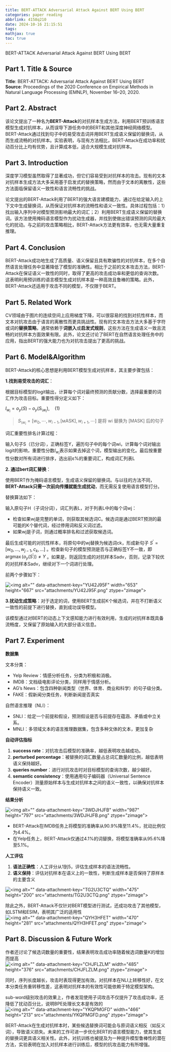 ```yaml
---
title: BERT-ATTACK Adversarial Attack Against BERT Using BERT
categories: paper reading
abbrlink: 4158q210
date: 2024-10-16 21:15:51
tags:
mathjax: true
toc: true
---
```

<meta name="referrer" content="no-referrer"/>

BERT-ATTACK Adversarial Attack Against BERT Using BERT

## Part 1. Title & Source

**Title**: BERT-ATTACK: Adversarial Attack Against BERT Using BERT\
**Source**: Proceedings of the 2020 Conference on Empirical Methods in Natural Language Processing (EMNLP), November 16–20, 2020.

## Part 2. Abstract

该论文提出了一种名为**BERT-Attack**的对抗样本生成方法，利用BERT预训练语言模型生成对抗样本，从而误导下游任务中的BERT和其他深度神经网络模型。BERT-Attack通过找到句子中的易受攻击词并用BERT生成语义保留的替换词，从而生成流畅的对抗样本。实验表明，与现有方法相比，BERT-Attack在成功率和扰动百分比上均有优势，且计算成本低，适合大规模生成对抗样本。

## Part 3. Introduction

深度学习模型虽然取得了显著成功，但它们容易受到对抗样本的攻击。现有的文本对抗样本生成方法大多采用基于启发式的替换策略，然而由于文本的离散性，这些方法面临保留语义一致性和语言流畅性的挑战。

论文提出的BERT-Attack利用了BERT的强大语言建模能力，通过在给定输入的上下文中生成替换词，从而保证对抗样本的流畅性和语义一致性。具体过程包括：1）找出输入序列中对模型预测影响最大的词汇；2）利用BERT生成语义保留的替换词。该方法使用掩码语言模型作为扰动生成器，并找到使做出错误预测的风险最大化的扰动。与之前的攻击策略相比，BERT-Attack方法更有效率，也无需大量重复推理。

## Part 4. Conclusion

BERT-Attack成功地生成了高质量、语义保留且具有欺骗性的对抗样本，在多个自然语言处理任务中显著降低了模型的准确性。相比于之前的文本攻击方法，BERT-Attack在保证语义一致性的同时，取得了更高的攻击成功率和更低的查询次数。这表明利用预训练的语言模型生成对抗样本是一种高效且鲁棒的策略。此外，BERT-Attack还适用于攻击不同的模型，不仅限于BERT。

## Part 5. Related Work

CV领域由于图片的连续空间上应用梯度下降，可以很容易的找到对抗性样本，而文本对抗攻击由于语言的离散性而更具挑战性。现有的文本攻击方法大多基于字符或词的**替换策略**，通常依赖于**词嵌入**或**启发式规则**，这些方法在生成语义一致且流畅的对抗样本方面效果有限。此外，论文还讨论了BERT在自然语言处理任务中的应用，指出BERT的强大能力也为对抗攻击提出了更高的挑战。

## Part 6. Model\&Algorithm

BERT-Attack的核心思想是利用BERT模型生成对抗样本，其主要步骤包括：

**1.找到易受攻击的词汇**：

根据目标模型的logit输出，计算每个词对最终预测的贡献分数，选择最重要的词汇作为攻击目标。重要性得分定义如下：

$I_{w_i}=o_y(S)-o_y(S_{\setminus w_i}),\quad(1)$

> $S_{\setminus w_i}=[w_0,\cdots,w_{i-1},[\text{мАSK}],w_{i+1},\cdots]$ 是将 wi 替换为 \[MASK] 后的句子

词汇重要性排名计算过程：

输入句子S（已分词），正确标签Y，遍历句子中的每个词wi，计算每个词对输出logit的影响，重要性分数$I_{w_i}$ ​ 表示如果去掉这个词，模型输出的变化。最后按重要性分数对所有词进行排序，选出前ε%的重要词汇，构成词汇列表L

**2. 通过bert词汇替换**：

使用BERT作为掩码语言模型，生成语义保留的替换词。与以往的方法不同，**BERT-Attack只需一次前向传播就能生成扰动**，而无需反复使用语言模型打分。

替换算法如下：

输入原句子H（子词分词），词汇列表L，对于列表L中的每个词wj：

*   检查如果wj是完整的单词，则获取其候选词C。候选词是通过BERT预测的最可能的K个替代词，经过停用词和反义词过滤。
*   如果wj是子词，则通过概率排名和过滤获取候选词。

最后生成可能的对抗性样本，将原句中的wj替换为候选词ck，形成新句子 $S^{\prime}=[w_0,...,w_{j-1},c_k,...]$ 。检查新句子的模型预测是否与正确标签Y不一致，即 $\operatorname{argmax}(o_y(S^{\prime}))\neq Y$ 。如果是，则返回生成的对抗样本Sadv，否则，记录下较优的对抗样本Sadv，继续对下一个词进行处理。

前两个步骤如下：

![\<img alt="" data-attachment-key="YU42J95F" width="653" height="667" src="attachments/YU42J95F.png" ztype="zimage">](https://img-blog.csdnimg.cn/direct/23c910a9311748b6a607d9ecda61f02f.png)

**3.扰动生成策略**：对于选定的词，使用BERT生成前K个候选词，并在不打断语义一致性的前提下进行替换，直到成功误导模型。

该模型通过对BERT的动态上下文感知能力进行有效利用，生成的对抗样本既具备流畅度，又保留了原始输入的大部分语义信息。

## Part 7. Experiment

**数据集**

文本分类：

*   Yelp Review：情感分析任务，分类为积极和消极。
*   IMDB：文档级电影评论分类，同样用于情感分析。
*   AG’s News：包含四种新闻类型（世界、体育、商业和科学）的句子级分类。
*   FAKE：假新闻分类任务，判断新闻是否真实

自然语言推理（NLI）：

*   SNLI：给定一个前提和假设，预测假设是否与前提存在蕴涵、矛盾或中立关系。
*   MNLI：多领域文本的语言推理数据集，包含多种文体的文本，更加复杂

**自动评估指标**

1.  **success rate**：对抗攻击后模型的准确率，越低表明攻击越成功。
2.  **perturbed percentage**：被替换的词汇数量占总词汇数量的比例，越低表明语义保持越好。
3.  **queries number**：进行对抗攻击时对目标模型的查询次数，越少越好。
4.  **semantic consistency**：使用通用句子编码器（Universal Sentence Encoder）测量原始样本与生成对抗样本之间的语义一致性，以确保对抗样本保持语义一致。

**结果分析**

![\<img alt="" data-attachment-key="3WDJHJFB" width="987" height="797" src="attachments/3WDJHJFB.png" ztype="zimage">](https://img-blog.csdnimg.cn/direct/9cb21a91d92d466cb17d758eda61de5e.png)

*   BERT-Attack在IMDB任务上将模型的准确率从90.9%降至11.4%，扰动比例仅为4.4%。
*   在Yelp任务上，BERT-Attack仅通过4.1%的词替换，将模型准确率从95.6%降至5.1%。

**人工评估**

1.  **语法正确性**：人工评分从1到5，评估生成样本的语法流畅性。
2.  **语义保持**：评估对抗样本在语义上的一致性，判断生成样本是否保持了原样本的主要含义

![\<img alt="" data-attachment-key="TG2U3CTQ" width="475" height="200" src="attachments/TG2U3CTQ.png" ztype="zimage">](https://img-blog.csdnimg.cn/direct/c0725fe54a564863a144ac9bbbb8046b.png)

除此之外，BERT-Attack不仅针对BERT模型进行测试，还成功攻击了其他模型，如LSTM和ESIM，表明其广泛的适用性![\<img alt="" data-attachment-key="QYH3HFET" width="470" height="281" src="attachments/QYH3HFET.png" ztype="zimage">](https://img-blog.csdnimg.cn/direct/0de12054c95d41b996d22251c31a549b.png)

## Part 8. Discussion & Future Work

作者还讨论了候选词数量的重要性，结果表明攻击成功率随着候选词数量K的增加而提高![\<img alt="" data-attachment-key="CHJFLZLM" width="485" height="376" src="attachments/CHJFLZLM.png" ztype="zimage">](https://img-blog.csdnimg.cn/direct/eb46e3a7078e45259bc74a4d70f28f5f.png)

同时，序列长度越长，攻击时表现得更加有效。对抗样本在NLI上转移性好，在文本分类任务重转移性差，这表明对抗样本的有效性可能依赖于特定模型架构。

sub-word级别攻击的效果上，作者发现使用子词攻击不仅提升了攻击成功率，还降低了扰动百分比，说明BPE处理长文本是有效的![\<img alt="" data-attachment-key="YKQPMGFD" width="466" height="213" src="attachments/YKQPMGFD.png" ztype="zimage">](https://img-blog.csdnimg.cn/direct/a357476b0245437e922378e0c1b0dfb8.png)

BERT-Attack在生成对抗样本时，某些候选替换词可能会与原词语义相反（如反义词），导致语义损失。未来的工作可进一步优化BERT的语言模型能力，使其生成的替换词更具语义相关性。此外，对抗训练也被提及为一种提升模型鲁棒性的潜在方法，实验表明在加入对抗样本进行训练后，模型的抗攻击能力有所增强。
